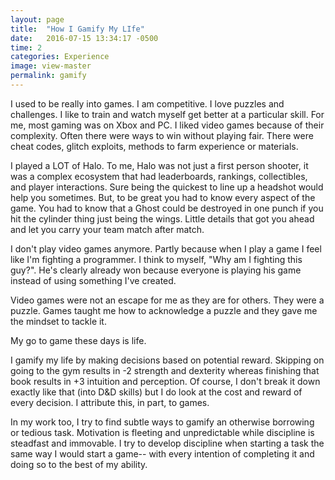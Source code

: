 ```yaml
---
layout: page
title:  "How I Gamify My LIfe"
date:   2016-07-15 13:34:17 -0500
time: 2
categories: Experience 
image: view-master
permalink: gamify
---
```

I used to be really into games. I am competitive. I love puzzles and challenges. I like to train and watch myself get better at a particular skill. For me, most gaming was on Xbox and PC. I liked video games because of their complexity. Often there were ways to win without playing fair. There were cheat codes, glitch exploits, methods to farm experience or materials. 

I played a LOT of Halo. To me, Halo was not just a first person shooter, it was a complex ecosystem that had leaderboards, rankings, collectibles, and player interactions. Sure being the quickest to line up a headshot would help you sometimes. But, to be great you had to know every aspect of the game. You had to know that a Ghost could be destroyed in one punch if you hit the cylinder thing just being the wings. Little details that got you ahead and let you carry your team match after match. 

I don't play video games anymore. Partly because when I play a game I feel like I'm fighting a programmer. I think to myself, "Why am I fighting this guy?". He's clearly already won because everyone is playing his game instead of using something I've created. 

Video games were not an escape for me as they are for others. They were a puzzle. Games taught me how to acknowledge a puzzle and they gave me the mindset to tackle it. 

My go to game these days is life. 

I gamify my life by making decisions based on potential reward. Skipping on going to the gym results in -2 strength and dexterity whereas finishing that book results in +3 intuition and perception. Of course, I don't break it down exactly like that (into D&D skills) but I do look at the cost and reward of every decision. I attribute this, in part, to games.

In my work too, I try to find subtle ways to gamify an otherwise borrowing or tedious task. Motivation is fleeting and unpredictable while discipline is steadfast and immovable. I try to develop discipline when starting a task the same way I would start a game-- with every intention of completing it and doing so to the best of my ability.

